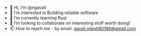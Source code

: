 - 👋 Hi, I’m @ngavali
- 👀 I’m interested in Building reliable software
- 🌱 I’m currently learning Rust
- 💞️ I’m looking to collaborate on interesting stuff worth doing!
- 📫 How to reach me - by email: gavali.nilesh80186@gmail.com

<!---
ngavali/ngavali is a ✨ special ✨ repository because its `README.md` (this file) appears on your GitHub profile.
You can click the Preview link to take a look at your changes.
--->
